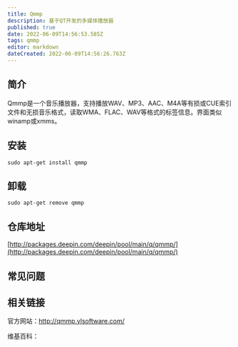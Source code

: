 ```yaml
---
title: Qmmp
description: 基于QT开发的多媒体播放器
published: true
date: 2022-06-09T14:56:53.585Z
tags: qmmp
editor: markdown
dateCreated: 2022-06-09T14:56:26.763Z
---
```


## 简介

Qmmp是一个音乐播放器，支持播放WAV、MP3、AAC、M4A等有损或CUE索引文件和无损音乐格式，读取WMA、FLAC、WAV等格式的标签信息。界面类似winamp或xmms。

## 安装

`sudo apt-get install qmmp`

## 卸载

`sudo apt-get remove qmmp`

## 仓库地址

[http://packages.deepin.com/deepin/pool/main/q/qmmp/](http://packages.deepin.com/deepin/pool/main/q/qmmp/)

## 常见问题

## 相关链接
官方网站：http://qmmp.ylsoftware.com/

维基百科：

